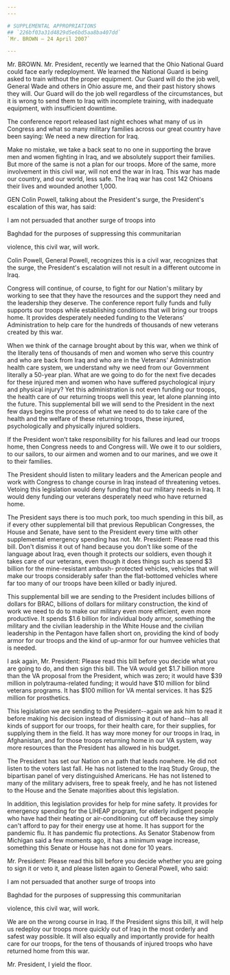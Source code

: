 ```yaml
---
---

# SUPPLEMENTAL APPROPRIATIONS
## `226bf03a31d4829d5e6bd5aa8ba407dd`
`Mr. BROWN — 24 April 2007`

---
```



Mr. BROWN. Mr. President, recently we learned that the Ohio National 
Guard could face early redeployment. We learned the National Guard is 
being asked to train without the proper equipment. Our Guard will do 
the job well, General Wade and others in Ohio assure me, and their past 
history shows they will. Our Guard will do the job well regardless of 
the circumstances, but it is wrong to send them to Iraq with incomplete 
training, with inadequate equipment, with insufficient downtime.

The conference report released last night echoes what many of us in 
Congress and what so many military families across our great country 
have been saying: We need a new direction for Iraq.



Make no mistake, we take a back seat to no one in supporting the 
brave men and women fighting in Iraq, and we absolutely support their 
families. But more of the same is not a plan for our troops. More of 
the same, more involvement in this civil war, will not end the war in 
Iraq. This war has made our country, and our world, less safe. The Iraq 
war has cost 142 Ohioans their lives and wounded another 1,000.

GEN Colin Powell, talking about the President's surge, the 
President's escalation of this war, has said:




 I am not persuaded that another surge of troops into 


 Baghdad for the purposes of suppressing this communitarian 


 violence, this civil war, will work.


Colin Powell, General Powell, recognizes this is a civil war, 
recognizes that the surge, the President's escalation will not result 
in a different outcome in Iraq.

Congress will continue, of course, to fight for our Nation's military 
by working to see that they have the resources and the support they 
need and the leadership they deserve. The conference report fully funds 
and fully supports our troops while establishing conditions that will 
bring our troops home. It provides desperately needed funding to the 
Veterans' Administration to help care for the hundreds of thousands of 
new veterans created by this war.

When we think of the carnage brought about by this war, when we think 
of the literally tens of thousands of men and women who serve this 
country and who are back from Iraq and who are in the Veterans' 
Administration health care system, we understand why we need from our 
Government literally a 50-year plan. What are we going to do for the 
next five decades for these injured men and women who have suffered 
psychological injury and physical injury? Yet this administration is 
not even funding our troops, the health care of our returning troops 
well this year, let alone planning into the future. This supplemental 
bill we will send to the President in the next few days begins the 
process of what we need to do to take care of the health and the 
welfare of these returning troops, these injured, psychologically and 
physically injured soldiers.

If the President won't take responsibility for his failures and lead 
our troops home, then Congress needs to and Congress will. We owe it to 
our soldiers, to our sailors, to our airmen and women and to our 
marines, and we owe it to their families.

The President should listen to military leaders and the American 
people and work with Congress to change course in Iraq instead of 
threatening vetoes. Vetoing this legislation would deny funding that 
our military needs in Iraq. It would deny funding our veterans 
desperately need who have returned home.

The President says there is too much pork, too much spending in this 
bill, as if every other supplemental bill that previous Republican 
Congresses, the House and Senate, have sent to the President every time 
with other supplemental emergency spending has not. Mr. President: 
Please read this bill. Don't dismiss it out of hand because you don't 
like some of the language about Iraq, even though it protects our 
soldiers, even though it takes care of our veterans, even though it 
does things such as spend $3 billion for the mine-resistant ambush-
protected vehicles, vehicles that will make our troops considerably 
safer than the flat-bottomed vehicles where far too many of our troops 
have been killed or badly injured.

This supplemental bill we are sending to the President includes 
billions of dollars for BRAC, billions of dollars for military 
construction, the kind of work we need to do to make our military even 
more efficient, even more productive. It spends $1.6 billion for 
individual body armor, something the military and the civilian 
leadership in the White House and the civilian leadership in the 
Pentagon have fallen short on, providing the kind of body armor for our 
troops and the kind of up-armor for our humvee vehicles that is needed.

I ask again, Mr. President: Please read this bill before you decide 
what you are going to do, and then sign this bill. The VA would get 
$1.7 billion more than the VA proposal from the President, which was 
zero; it would have $39 million in polytrauma-related funding; it would 
have $10 million for blind veterans programs. It has $100 million for 
VA mental services. It has $25 million for prosthetics.


This legislation we are sending to the President--again we ask him to 
read it before making his decision instead of dismissing it out of 
hand--has all kinds of support for our troops, for their health care, 
for their supplies, for supplying them in the field. It has way more 
money for our troops in Iraq, in Afghanistan, and for those troops 
returning home in our VA system, way more resources than the President 
has allowed in his budget.

The President has set our Nation on a path that leads nowhere. He did 
not listen to the voters last fall. He has not listened to the Iraq 
Study Group, the bipartisan panel of very distinguished Americans. He 
has not listened to many of the military advisers, free to speak 
freely, and he has not listened to the House and the Senate majorities 
about this legislation.

In addition, this legislation provides for help for mine safety. It 
provides for emergency spending for the LIHEAP program, for elderly 
indigent people who have had their heating or air-conditioning cut off 
because they simply can't afford to pay for their energy use at home. 
It has support for the pandemic flu. It has pandemic flu protections. 
As Senator Stabenow from Michigan said a few moments ago, it has a 
minimum wage increase, something this Senate or House has not done for 
10 years.

Mr. President: Please read this bill before you decide whether you 
are going to sign it or veto it, and please listen again to General 
Powell, who said:




 I am not persuaded that another surge of troops into 


 Baghdad for the purposes of suppressing this communitarian 


 violence, this civil war, will work.


We are on the wrong course in Iraq. If the President signs this bill, 
it will help us redeploy our troops more quickly out of Iraq in the 
most orderly and safest way possible. It will also equally and 
importantly provide for health care for our troops, for the tens of 
thousands of injured troops who have returned home from this war.

Mr. President, I yield the floor.
